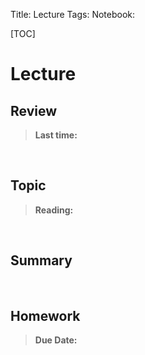 Title: Lecture 
Tags:
Notebook:

[TOC]

# Lecture 

## Review

> **Last time:**   
>   
    

&nbsp;

## Topic

> **Reading:**   
>    
    


&nbsp;

## Summary

&nbsp;

## Homework

> **Due Date:**   
>     



&nbsp;





